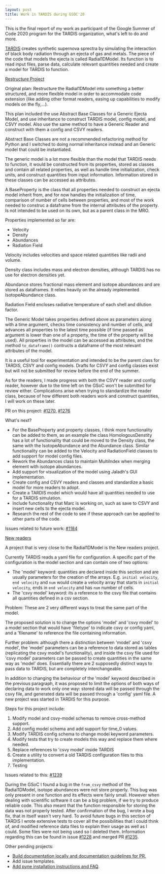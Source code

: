 ```yaml
---
layout: post
title: Work in TARDIS during GSOC'20 
---
```

This is the final report of my work as participant of the Google Summer of Code 2020 program for the TARDIS organization, what's left to do and more.

[TARDIS](https://github.com/tardis-sn/tardis/) creates synthetic supernova sprectra by simulating the interaction of black body radiation through an ejecta of gas and metals.
The piece of the code that models the ejecta is called Radial1DModel. Its function is to read input files, parse data, calculate relevant quantities needed and create a model for TARDIS to function.

[Restructure Project](https://github.com/tardis-sn/tardis/projects/11)

Original plan: Restructure the Radial1DModel into something a better structured, and more flexible model in order to accommodate code extension (like adding other format readers, easing up capabilities to modify models on the fly,...).

This plan included the use Abstract Base Classes for a Generic Ejecta Model, and use inheritance to construct TARDIS model, config model, and CSVY model. Also use the same method to have a Generic Reader and construct with them a config and CSVY readers.

Abstract Base Classes are not a recommended refactoring method for Python and I switched to doing normal inheritance instead and an Generic model that could be instantiated.

The generic model is a lot more flexible than the model that TARDIS needs to function, it would be constructed from its properties, stored as classes and contain all related properties, as well as handle time initialization, check units, and construct quantities from input information. Information stored in these classes can be accessed as attributes.

A BaseProperty is the class that all properties needed to construct an ejecta model inherit from, and for now handles the initialization of time, comparison of number of cells between properties, and most of the work needed to construc a dataframe from the internal attributes of the property. Is not intended to be used on its own, but as a parent class in the MRO.

Properties implemented so far are:

- Velocity
- Density
- Abundances
- Radiation Field

Velocity includes velocities and space related quantities like radii and volume.

Density class includes mass and electron densities, although TARDIS has no use for electron densities yet.

Abundance stores fractional mass element and isotope abundances and are stored as dataframes. It relies heavily on the already implemented IsotopeAbundance class. 

Radiation Field encloses radiative temperature of each shell and dilution factor.

The Generic Model takes properties defined above as parameters along with a time argument, checks time consistency and number of cells, and advances all properties to the latest time possible (if time passed as argument is lower than one of a property, the time of the property will be used).
All properties in the model can be accessed as attributes, and the method `to_dataframe()` contructs a dataframe of the most relevant attributes of the model.

It is a useful tool for experimentation and intended to be the parent class for TARDIS, CSVY and config models. Drafts for CSVY and config classes exist but will not be submitted for review before the end of the summer.

As for the readers, I made progress with both the CSVY reader and config reader, however due to the time left on the GSoC won't be submitted for review either. Complications arise when trying to standardize the reader class, because of how different both readers work and construct quantities, I will work on these later.

PR on this project: [#1270](https://github.com/tardis-sn/tardis/pull/1270), [#1276](https://github.com/tardis-sn/tardis/pull/1276)

What's next?

 - For the BaseProperty and property classes, I think more functionality can be added to them, as an example the class HomologousDenstity has a lot of functionality that could be moved to the Density class, the same with the IsotopeAbundance and the Abundance class. Similar functionality can be added to the Velocity and RadiationField classes to add support for model config files.
 - Rework the Abundances class to maintain MultiIndex when merging element with isotope abundances.
 - Add support for visualization of the model using Jaladh's GUI implementation.
 - Create config and CSVY readers and classes and standardize a basic model for more readers to adopt.
 - Create a TARDIS model which would have all quantities needed to use for a TARDIS simulation.
 - Include functionality that Marc is working on, such as save to CSVY and insert new cells to the ejecta model.
 - Research the rest of the code to see if these approach can be applied to other parts of the code.

Issues related to future work: [#1184](https://github.com/tardis-sn/tardis/issues/1184)

[New readers](https://github.com/tardis-sn/tardis/projects/15)

A project that is very close to the Radial1DModel is the New readers project.

Currently TARDIS reads a yaml file for configuration. A specific part of the configuration is the model section and can contain one of two options:

 - The 'model' keyword: quantities are declared inside this section and are usually parameters for the creation of the arrays. E.g. `initial velocity`, `end velocity` and `num` would create a velocity array that starts in `initial velocity`, ends in `end velocity` and has `num` number of cells.
 - The 'csvy model' keyword: its a reference to the csvy file that contains all quantities defined in a csv section.

Problem: These are 2 very different ways to treat the same part of the model.

The proposed solution is to change the options 'model' and 'csvy model' to a model section that would have 'filetype' to indicate csvy or config yaml, and a 'filename' to reference the file containing information.

Further problem: although there a distinction between 'model' and 'csvy model', the 'model' parameters can be a reference to data stored as tables (replicating the csvy model's functionality), and inside the csvy file used for 'csvy model' parameters can be passed to create quantities in the same way as 'model' does. Essentially there are 2 supposedly distinct ways to pass data to TARDIS, but are completely interchangeable.

In addition to changing the behaviour of the 'model' keyword described in the previous paragraph, it was proposed to limit the options of both ways of declaring data to work only one way: stored data will be passed through the csvy file, and generated data will be passed through a 'config' yaml file. A new project was started in TARDIS for this purpose.

Steps for this project include:

 1. Modify model and csvy-model schemas to remove cross-method support.
 2. Add config model schema and add support for time\_0 values.
 3. Modify TARDIS config schema to change model keyword parameters.
 4. Modify tests that try to create models this way and replace them where needed.
 5. Replace references to 'csvy model' inside TARDIS
 6. Create a utility to convert a old TARDIS configuration files to this implementation.
 7. Testing

Issues related to this: [#1239](https://github.com/tardis-sn/tardis/issues/1239)

During the GSoC I found a bug in the `from_csvy` method of the Radial1DModel, isotope abundances were not store properly. This bug was only present in one function and its effects were fairly small. However when dealing with scientific software it can be a big problem, if we try to produce reliable code. This also meant that the function responsible for storing the data was not properly tested.
 After confirmation of the bug, I wrote a bug fix, that in itself wasn't very hard. To avoid future bugs in this section of TARDIS I wrote extensive tests to cover all the possibilities that I could think of, and modified reference data files to explain their usage as well as I could. Some files were not being used so I deleted them. Information regarding this can be found in issue [#1228](https://github.com/tardis-sn/tardis/issues/1228) and merged PR [#1235](https://github.com/tardis-sn/tardis/pull/1235).

Other pending projects:

 - [Build documentation locally and documentation guidelines for PR.](https://github.com/tardis-sn/tardis/issues/1252)
 - Add issue templates.
 - [Add pyne installation instructions and FAQ](https://github.com/tardis-sn/tardis/issues/1256).
